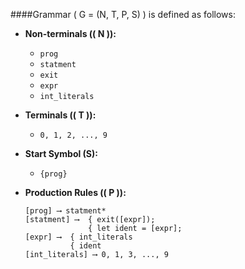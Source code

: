 ####Grammar \( G = (N, T, P, S) \) is defined as follows:

- **Non-terminals (\( N \)):**
  - `prog`
  - `statment`
  - `exit`
  - `expr`
  - `int_literals`

- **Terminals (\( T \)):**
  - `0, 1, 2, ..., 9`

- **Start Symbol (S):** 
    - `{prog}`

- **Production Rules (\( P \)):**

  ```
  [prog] ⟶ statment*
  [statment] ⟶  { exit([expr]);
                { let ident = [expr];
  [expr] ⟶  { int_literals
            { ident
  [int_literals] ⟶ 0, 1, 3, ..., 9 
  
